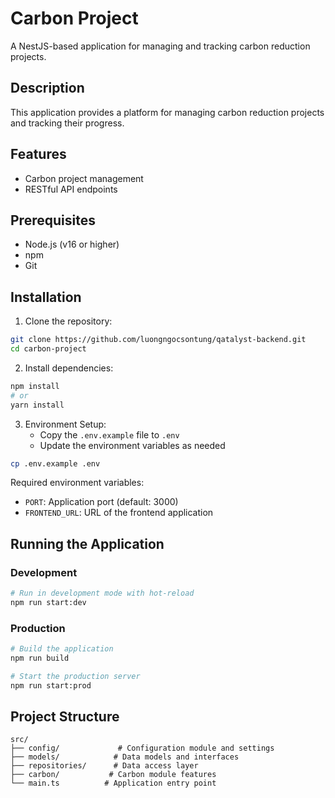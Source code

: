 # Carbon Project

A NestJS-based application for managing and tracking carbon reduction projects.

## Description

This application provides a platform for managing carbon reduction projects and tracking their progress.

## Features

- Carbon project management
- RESTful API endpoints

## Prerequisites

- Node.js (v16 or higher)
- npm
- Git

## Installation

1. Clone the repository:

```bash
git clone https://github.com/luongngocsontung/qatalyst-backend.git
cd carbon-project
```

2. Install dependencies:

```bash
npm install
# or
yarn install
```

3. Environment Setup:
   - Copy the `.env.example` file to `.env`
   - Update the environment variables as needed

```bash
cp .env.example .env
```

Required environment variables:

- `PORT`: Application port (default: 3000)
- `FRONTEND_URL`: URL of the frontend application

## Running the Application

### Development

```bash
# Run in development mode with hot-reload
npm run start:dev
```

### Production

```bash
# Build the application
npm run build

# Start the production server
npm run start:prod
```

## Project Structure

```
src/
├── config/             # Configuration module and settings
├── models/            # Data models and interfaces
├── repositories/      # Data access layer
├── carbon/           # Carbon module features
└── main.ts          # Application entry point
```
